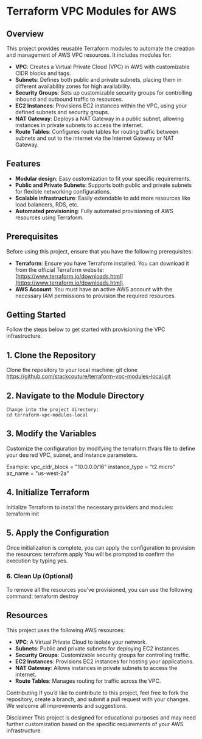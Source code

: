 # Terraform VPC Modules for AWS

## Overview

This project provides reusable Terraform modules to automate the creation and management of AWS VPC resources. It includes modules for:

- **VPC**: Creates a Virtual Private Cloud (VPC) in AWS with customizable CIDR blocks and tags.
- **Subnets**: Defines both public and private subnets, placing them in different availability zones for high availability.
- **Security Groups**: Sets up customizable security groups for controlling inbound and outbound traffic to resources.
- **EC2 Instances**: Provisions EC2 instances within the VPC, using your defined subnets and security groups.
- **NAT Gateway**: Deploys a NAT Gateway in a public subnet, allowing instances in private subnets to access the internet.
- **Route Tables**: Configures route tables for routing traffic between subnets and out to the internet via the Internet Gateway or NAT Gateway.

## Features

- **Modular design**: Easy customization to fit your specific requirements.
- **Public and Private Subnets**: Supports both public and private subnets for flexible networking configurations.
- **Scalable infrastructure**: Easily extendable to add more resources like load balancers, RDS, etc.
- **Automated provisioning**: Fully automated provisioning of AWS resources using Terraform.

## Prerequisites

Before using this project, ensure that you have the following prerequisites:

- **Terraform**: Ensure you have Terraform installed. You can download it from the official Terraform website: [https://www.terraform.io/downloads.html](https://www.terraform.io/downloads.html).
- **AWS Account**: You must have an active AWS account with the necessary IAM permissions to provision the required resources.

## Getting Started

Follow the steps below to get started with provisioning the VPC infrastructure.

## 1. Clone the Repository

  Clone the repository to your local machine:
  git clone https://github.com/stackcouture/terraform-vpc-modules-local.git

## 2. Navigate to the Module Directory

    Change into the project directory:
    cd terraform-vpc-modules-local

## 3. Modify the Variables
  Customize the configuration by modifying the terraform.tfvars file to define your desired VPC, subnet, and instance parameters.

  Example:
  vpc_cidr_block = "10.0.0.0/16"
  instance_type  = "t2.micro"
  az_name        = "us-west-2a"

## 4. Initialize Terraform
  Initialize Terraform to install the necessary providers and modules:
  terraform init

## 5. Apply the Configuration

  Once initialization is complete, you can apply the configuration to provision the resources:
  terraform apply
  You will be prompted to confirm the execution by typing yes.

### 6. Clean Up (Optional)

  To remove all the resources you’ve provisioned, you can use the following command:
  terraform destroy

## Resources

This project uses the following AWS resources:

- **VPC**: A Virtual Private Cloud to isolate your network.
- **Subnets**: Public and private subnets for deploying EC2 instances.
- **Security Groups**: Customizable security groups for controlling traffic.
- **EC2 Instances**: Provisions EC2 instances for hosting your applications.
- **NAT Gateway**: Allows instances in private subnets to access the internet.
- **Route Tables**: Manages routing for traffic across the VPC.

Contributing
If you’d like to contribute to this project, feel free to fork the repository, create a branch, and submit a pull request with your changes. We welcome all improvements and suggestions.

Disclaimer
This project is designed for educational purposes and may need further customization based on the specific requirements of your AWS infrastructure.

